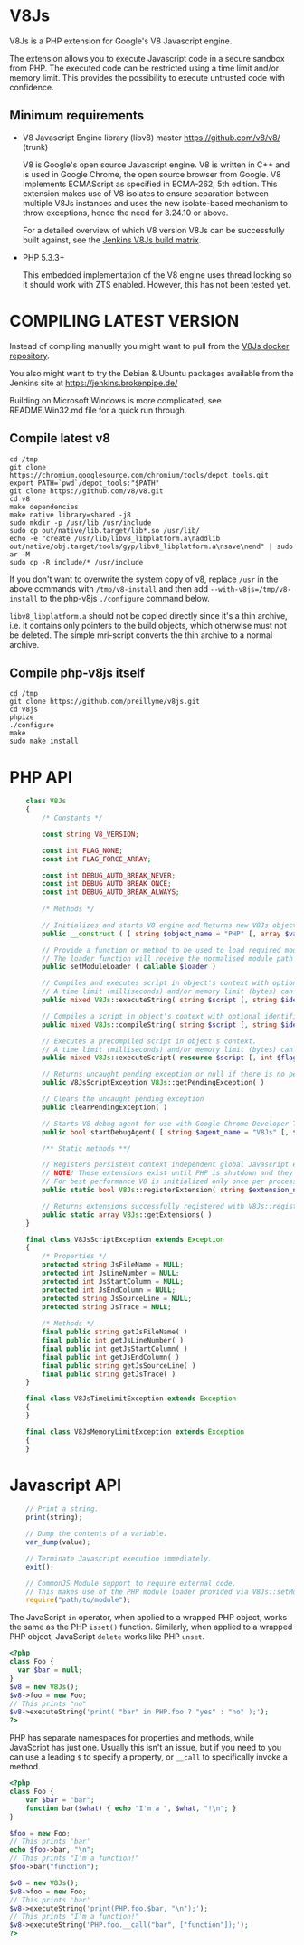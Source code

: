 V8Js
====

V8Js is a PHP extension for Google's V8 Javascript engine.

The extension allows you to execute Javascript code in a secure sandbox from PHP. The executed code can be restricted using a time limit and/or memory limit. This provides the possibility to execute untrusted code with confidence.


Minimum requirements
--------------------

- V8 Javascript Engine library (libv8) master <https://github.com/v8/v8/> (trunk)

	V8 is Google's open source Javascript engine.
	V8 is written in C++ and is used in Google Chrome, the open source browser from Google.
	V8 implements ECMAScript as specified in ECMA-262, 5th edition.
    This extension makes use of V8 isolates to ensure separation between multiple V8Js instances and uses the new isolate-based mechanism to throw exceptions, hence the need for 3.24.10 or above.

    For a detailed overview of which V8 version V8Js can be successfully built against, see the
    [Jenkins V8Js build matrix](https://jenkins.brokenpipe.de/job/docker-v8js-matrix/).

- PHP 5.3.3+

  This embedded implementation of the V8 engine uses thread locking so it should work with ZTS enabled.
  However, this has not been tested yet.
  
COMPILING LATEST VERSION
========================

Instead of compiling manually you might want to pull from the [V8Js docker
repository](https://registry.hub.docker.com/u/stesie/v8js/).

You also might want to try the Debian & Ubuntu packages available from
the Jenkins site at https://jenkins.brokenpipe.de/

Building on Microsoft Windows is more complicated, see README.Win32.md file
for a quick run through.

Compile latest v8
-----------------

```
cd /tmp
git clone https://chromium.googlesource.com/chromium/tools/depot_tools.git
export PATH=`pwd`/depot_tools:"$PATH"
git clone https://github.com/v8/v8.git
cd v8
make dependencies
make native library=shared -j8
sudo mkdir -p /usr/lib /usr/include
sudo cp out/native/lib.target/lib*.so /usr/lib/
echo -e "create /usr/lib/libv8_libplatform.a\naddlib out/native/obj.target/tools/gyp/libv8_libplatform.a\nsave\nend" | sudo ar -M
sudo cp -R include/* /usr/include

```

If you don't want to overwrite the system copy of v8, replace `/usr` in
the above commands with `/tmp/v8-install` and then add
`--with-v8js=/tmp/v8-install` to the php-v8js `./configure` command below.

`libv8_libplatform.a` should not be copied directly since it's a thin
archive, i.e. it contains only pointers to  the build objects, which
otherwise must not be deleted.  The simple mri-script converts the
thin archive to a normal archive.

Compile php-v8js itself
-----------------------

```
cd /tmp
git clone https://github.com/preillyme/v8js.git
cd v8js
phpize
./configure
make
sudo make install
```


PHP API
=======

```php
    class V8Js
    {
        /* Constants */

        const string V8_VERSION;

        const int FLAG_NONE;
        const int FLAG_FORCE_ARRAY;

        const int DEBUG_AUTO_BREAK_NEVER;
        const int DEBUG_AUTO_BREAK_ONCE;
        const int DEBUG_AUTO_BREAK_ALWAYS;
    
        /* Methods */

        // Initializes and starts V8 engine and Returns new V8Js object with it's own V8 context.
        public __construct ( [ string $object_name = "PHP" [, array $variables = NULL [, array $extensions = NULL [, bool $report_uncaught_exceptions = TRUE ] ] ] )

        // Provide a function or method to be used to load required modules. This can be any valid PHP callable.
        // The loader function will receive the normalised module path and should return Javascript code to be executed.
        public setModuleLoader ( callable $loader )

        // Compiles and executes script in object's context with optional identifier string.
        // A time limit (milliseconds) and/or memory limit (bytes) can be provided to restrict execution. These options will throw a V8JsTimeLimitException or V8JsMemoryLimitException.
        public mixed V8Js::executeString( string $script [, string $identifier [, int $flags = V8Js::FLAG_NONE [, int $time_limit = 0 [, int $memory_limit = 0]]]])

        // Compiles a script in object's context with optional identifier string.
        public mixed V8Js::compileString( string $script [, string $identifier ])

        // Executes a precompiled script in object's context.
        // A time limit (milliseconds) and/or memory limit (bytes) can be provided to restrict execution. These options will throw a V8JsTimeLimitException or V8JsMemoryLimitException.
        public mixed V8Js::executeScript( resource $script [, int $flags = V8Js::FLAG_NONE [, int $time_limit = 0 [, int $memory_limit = 0]]])

        // Returns uncaught pending exception or null if there is no pending exception.
        public V8JsScriptException V8Js::getPendingException( )

        // Clears the uncaught pending exception
        public clearPendingException( )

        // Starts V8 debug agent for use with Google Chrome Developer Tools (Eclipse Plugin)
        public bool startDebugAgent( [ string $agent_name = "V8Js" [, $port = 9222 [, $auto_break = V8Js::DEBUG_AUTO_BREAK_NEVER ] ] ] )

        /** Static methods **/

        // Registers persistent context independent global Javascript extension.
        // NOTE! These extensions exist until PHP is shutdown and they need to be registered before V8 is initialized. 
        // For best performance V8 is initialized only once per process thus this call has to be done before any V8Js objects are created!
        public static bool V8Js::registerExtension( string $extension_name, string $code [, array $dependenciess [, bool $auto_enable = FALSE ] ] )

        // Returns extensions successfully registered with V8Js::registerExtension().
        public static array V8Js::getExtensions( )
    }

    final class V8JsScriptException extends Exception
    {
        /* Properties */
        protected string JsFileName = NULL;
        protected int JsLineNumber = NULL;
        protected int JsStartColumn = NULL;
        protected int JsEndColumn = NULL;
        protected string JsSourceLine = NULL;
        protected string JsTrace = NULL;
        
        /* Methods */
        final public string getJsFileName( )
        final public int getJsLineNumber( )
        final public int getJsStartColumn( )
        final public int getJsEndColumn( )
        final public string getJsSourceLine( )
        final public string getJsTrace( )
    }

    final class V8JsTimeLimitException extends Exception
    {
    }

    final class V8JsMemoryLimitException extends Exception
    {
    }
```

Javascript API
==============

```js
    // Print a string.
    print(string);

    // Dump the contents of a variable.
    var_dump(value);

    // Terminate Javascript execution immediately.
    exit();

    // CommonJS Module support to require external code.
    // This makes use of the PHP module loader provided via V8Js::setModuleLoader (see PHP API above).
    require("path/to/module");
```

The JavaScript `in` operator, when applied to a wrapped PHP object,
works the same as the PHP `isset()` function.  Similarly, when applied
to a wrapped PHP object, JavaScript `delete` works like PHP `unset`.

```php
<?php
class Foo {
  var $bar = null;
}
$v8 = new V8Js();
$v8->foo = new Foo;
// This prints "no"
$v8->executeString('print( "bar" in PHP.foo ? "yes" : "no" );');
?>
```

PHP has separate namespaces for properties and methods, while JavaScript
has just one.  Usually this isn't an issue, but if you need to you can use
a leading `$` to specify a property, or `__call` to specifically invoke a
method.

```php
<?php
class Foo {
	var $bar = "bar";
	function bar($what) { echo "I'm a ", $what, "!\n"; }
}

$foo = new Foo;
// This prints 'bar'
echo $foo->bar, "\n";
// This prints "I'm a function!"
$foo->bar("function");

$v8 = new V8Js();
$v8->foo = new Foo;
// This prints 'bar'
$v8->executeString('print(PHP.foo.$bar, "\n");');
// This prints "I'm a function!"
$v8->executeString('PHP.foo.__call("bar", ["function"]);');
?>
```
